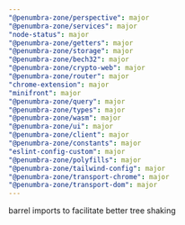 ```yaml
---
"@penumbra-zone/perspective": major
"@penumbra-zone/services": major
"node-status": major
"@penumbra-zone/getters": major
"@penumbra-zone/storage": major
"@penumbra-zone/bech32": major
"@penumbra-zone/crypto-web": major
"@penumbra-zone/router": major
"chrome-extension": major
"minifront": major
"@penumbra-zone/query": major
"@penumbra-zone/types": major
"@penumbra-zone/wasm": major
"@penumbra-zone/ui": major
"@penumbra-zone/client": major
"@penumbra-zone/constants": major
"eslint-config-custom": major
"@penumbra-zone/polyfills": major
"@penumbra-zone/tailwind-config": major
"@penumbra-zone/transport-chrome": major
"@penumbra-zone/transport-dom": major
---
```


barrel imports to facilitate better tree shaking
